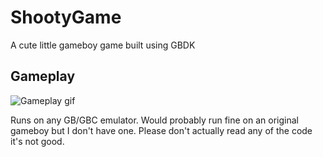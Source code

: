 # ShootyGame
 A cute little gameboy game built using GBDK

## Gameplay
![](game.gif "Gameplay gif")

Runs on any GB/GBC emulator. Would probably run fine on an original gameboy but I don't have one. Please don't actually read any of the code it's not good.